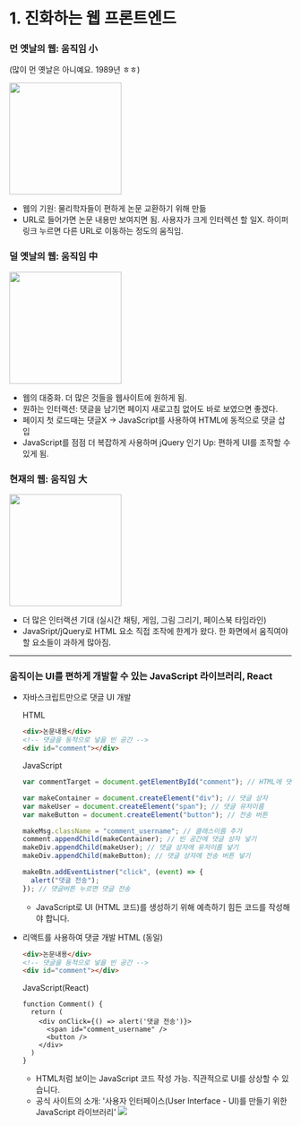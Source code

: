 # 1. 진화하는 웹 프론트엔드

### 먼 옛날의 웹: 움직임 小

(많이 먼 옛날은 아니예요. 1989년 ㅎㅎ)

<img src="https://user-images.githubusercontent.com/3839771/103162295-130b3b80-4832-11eb-8495-1215a01eae77.png" width="200">

- 웹의 기원: 물리학자들이 편하게 논문 교환하기 위해 만듦
- URL로 들어가면 논문 내용만 보여지면 됨. 사용자가 크게 인터렉션 할 일X. 하이퍼링크 누르면 다른 URL로 이동하는 정도의 움직임.

### 덜 옛날의 웹: 움직임 中

<img src="https://user-images.githubusercontent.com/3839771/103162355-dee44a80-4832-11eb-960e-34c4b4b10955.png" width="200">

- 웹의 대중화. 더 많은 것들을 웹사이트에 원하게 됨.
- 원하는 인터랙션: 댓글을 남기면 페이지 새로고침 없어도 바로 보였으면 좋겠다.
- 페이지 첫 로드때는 댓글X -> JavaScript를 사용하여 HTML에 동적으로 댓글 삽입
- JavaScript를 점점 더 복잡하게 사용하며 jQuery 인기 Up: 편하게 UI를 조작할 수 있게 됨.

### 현재의 웹: 움직임 大

<img src="https://user-images.githubusercontent.com/3839771/103162356-e572c200-4832-11eb-9c06-dcf806ee2901.png" width="200">

- 더 많은 인터랙션 기대 (실시간 채팅, 게임, 그림 그리기, 페이스북 타임라인)
- JavaSript/jQuery로 HTML 요소 직접 조작에 한계가 왔다. 한 화면에서 움직여야 할 요소들이 과하게 많아짐.

---

### 움직이는 UI를 편하게 개발할 수 있는 JavaScript 라이브러리, React

- 자바스크립트만으로 댓글 UI 개발

  HTML

  ```html
  <div>논문내용</div>
  <!-- 댓글을 동적으로 넣을 빈 공간 -->
  <div id="comment"></div>
  ```

  JavaScript

  ```js
  var commentTarget = document.getElementById("comment"); // HTML에 댓글을 박아넣을 빈 공간 찾기

  var makeContainer = document.createElement("div"); // 댓글 상자
  var makeUser = document.createElement("span"); // 댓글 유저이름
  var makeButton = document.createElement("button"); // 전송 버튼

  makeMsg.className = "comment_username"; // 클래스이름 추가
  comment.appendChild(makeContainer); // 빈 공간에 댓글 상자 넣기
  makeDiv.appendChild(makeUser); // 댓글 상자에 유저이름 넣기
  makeDiv.appendChild(makeButton); // 댓글 상자에 전송 버튼 넣기

  makeBtn.addEventListner("click", (event) => {
    alert("댓글 전송");
  }); // 댓글버튼 누르면 댓글 전송
  ```

  - JavaScript로 UI (HTML 코드)를 생성하기 위해 예측하기 힘든 코드를 작성해야 합니다.

- 리액트를 사용하여 댓글 개발
  HTML (동일)

  ```html
  <div>논문내용</div>
  <!-- 댓글을 동적으로 넣을 빈 공간 -->
  <div id="comment"></div>
  ```

  JavaScript(React)

  ```JSX
  function Comment() {
    return (
      <div onClick={() => alert('댓글 전송')}>
        <span id="comment_username" />
        <button />
      </div>
    )
  }
  ```

  - HTML처럼 보이는 JavaScript 코드 작성 가능. 직관적으로 UI를 상상할 수 있습니다.
  - 공식 사이트의 소개: '사용자 인터페이스(User Interface - UI)를 만들기 위한 JavaScript 라이브러리'
    <img src="https://user-images.githubusercontent.com/3839771/103163437-3689b280-4841-11eb-8c71-c5528967403d.png">

